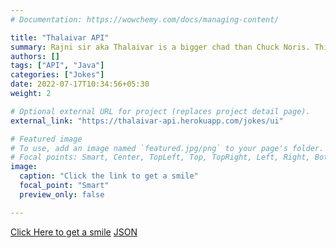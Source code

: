 ```yaml
---
# Documentation: https://wowchemy.com/docs/managing-content/

title: "Thalaivar API"
summary: Rajni sir aka Thalaivar is a bigger chad than Chuck Noris. This API randomly selects a joke and uses google search APIs to fetch and display an image that suits the joke. The API has received more than 20000 hits ! It is funny. Click [Here](https://thalaivar-api.herokuapp.com/jokes/ui) to see it in action. Since I am using free plan - please allow 20 seconds for the app to load. It automatically goes down when it not used in some time frame.
authors: []
tags: ["API", "Java"]
categories: ["Jokes"]
date: 2022-07-17T10:34:56+05:30
weight: 2

# Optional external URL for project (replaces project detail page).
external_link: "https://thalaivar-api.herokuapp.com/jokes/ui"

# Featured image
# To use, add an image named `featured.jpg/png` to your page's folder.
# Focal points: Smart, Center, TopLeft, Top, TopRight, Left, Right, BottomLeft, Bottom, BottomRight.
image:
  caption: "Click the link to get a smile"
  focal_point: "Smart"
  preview_only: false

---
```


[Click Here to get a smile](https://thalaivar-api.herokuapp.com/jokes/ui)
[JSON](https://thalaivar-api.herokuapp.com/jokes/random)
